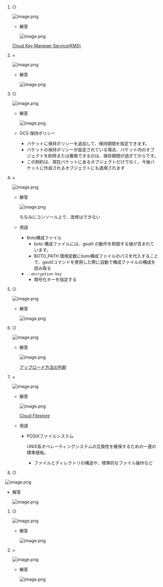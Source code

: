 1.  ○ 
    
    ![image.png](https://prod-files-secure.s3.us-west-2.amazonaws.com/42b16988-a5a8-437d-af8b-c8412ee1342b/831cdbb9-bb69-4833-b482-b783602fc358/image.png)
    
    - 解答
        
        ![image.png](https://prod-files-secure.s3.us-west-2.amazonaws.com/42b16988-a5a8-437d-af8b-c8412ee1342b/cad7eea9-e994-4862-ac81-06a90ea7922a/image.png)
        
    
    [Cloud Key Manager Service(KMS)](https://www.notion.so/Cloud-Key-Manager-Service-KMS-50c6acdc758246e48baa44cc2a840c16?pvs=21) 
    
2. ×
    
    ![image.png](https://prod-files-secure.s3.us-west-2.amazonaws.com/42b16988-a5a8-437d-af8b-c8412ee1342b/cab00ab2-b1bb-494c-97a0-afe22cf8a9f7/image.png)
    
    - 解答
        
        ![image.png](https://prod-files-secure.s3.us-west-2.amazonaws.com/42b16988-a5a8-437d-af8b-c8412ee1342b/d55e6bce-0c8b-4a48-9ac5-8c2a1af60214/image.png)
        
3. ○
    
    ![image.png](https://prod-files-secure.s3.us-west-2.amazonaws.com/42b16988-a5a8-437d-af8b-c8412ee1342b/f496d315-83a7-4f2c-a973-c6c5ebc4335e/image.png)
    
    - 解答
        
        ![image.png](https://prod-files-secure.s3.us-west-2.amazonaws.com/42b16988-a5a8-437d-af8b-c8412ee1342b/58bddb75-bcc0-4a65-b2f1-f7fe5b3dcdf1/image.png)
        
    - GCS 保持ポリシー
        - バケットに保持ポリシーを追加して、保持期間を指定できます。
        - バケットの保持ポリシーが設定されている場合、バケット内のオブジェクトを削除または置換できるのは、保存期間が過ぎてからです。
        - この制約は、現在バケットにあるオブジェクトだけでなく、今後バケットに作成されるオブジェクトにも適用されます
        
4.  ×
    
    ![image.png](https://prod-files-secure.s3.us-west-2.amazonaws.com/42b16988-a5a8-437d-af8b-c8412ee1342b/46393aaf-433c-4325-8a7c-ed86bd8e0c98/image.png)
    
    - 解答
        
        ![image.png](https://prod-files-secure.s3.us-west-2.amazonaws.com/42b16988-a5a8-437d-af8b-c8412ee1342b/4d7f8dfd-6565-4b6a-aa7d-cbd7d0c99b1a/image.png)
        
        ちなみにコンソール上で、改修はできない
        
    - 用語
        - Boto構成ファイル
            - boto 構成ファイルには、gsutil の動作を制御する値が含まれています。
            - BOTO_PATH 環境変数にboto構成ファイルのパスを代入することで、gsutilコマンドを使用した際に自動で構成ファイルの構成を読み取る
        - `--encryption-key`
            - 暗号化キーを指定する
            
5. ○
    
    ![image.png](https://prod-files-secure.s3.us-west-2.amazonaws.com/42b16988-a5a8-437d-af8b-c8412ee1342b/8c27eb0a-d666-49f8-a858-5de21c069979/image.png)
    
    - 解答
        
        ![image.png](https://prod-files-secure.s3.us-west-2.amazonaws.com/42b16988-a5a8-437d-af8b-c8412ee1342b/eeb6ecd3-a56c-4acb-b33a-f4b52e8cbad7/image.png)
        
6. ○
    
    ![image.png](https://prod-files-secure.s3.us-west-2.amazonaws.com/42b16988-a5a8-437d-af8b-c8412ee1342b/2896f520-e167-4f5f-a679-e50a0139e31c/image.png)
    
    - 解答
        
        ![image.png](https://prod-files-secure.s3.us-west-2.amazonaws.com/42b16988-a5a8-437d-af8b-c8412ee1342b/72d3f8e1-d245-47b4-9b9e-9bb96c3bf5e8/image.png)
        
        [アップロード方法の判断](https://www.notion.so/e4610e6810e448c8a7c2c8845c6e0480?pvs=21) 
        
7. ×
    
    ![image.png](https://prod-files-secure.s3.us-west-2.amazonaws.com/42b16988-a5a8-437d-af8b-c8412ee1342b/655a502f-5d91-4d30-8bfe-1f2453f8ed8f/image.png)
    
    - 解答
        
        ![image.png](https://prod-files-secure.s3.us-west-2.amazonaws.com/42b16988-a5a8-437d-af8b-c8412ee1342b/97491a36-1c14-467c-a333-32f6168bbd65/image.png)
        
        [Cloud Filestore](https://www.notion.so/Cloud-Filestore-cd484c609e834f30b99550c1cd8c0298?pvs=21) 
        
    - 用語
        - POSIXファイルシステム
            
            UNIX系オペレーティングシステムの互換性を確保するための一連の標準規格。
            
            - ファイルとディレクトリの構造や、標準的なファイル操作など

9. ○

![image.png](https://prod-files-secure.s3.us-west-2.amazonaws.com/42b16988-a5a8-437d-af8b-c8412ee1342b/5853c8d5-23c1-470d-92f5-24f5408ce692/image.png)

- 解答
    
    ![image.png](https://prod-files-secure.s3.us-west-2.amazonaws.com/42b16988-a5a8-437d-af8b-c8412ee1342b/d4c308c3-4cb5-43a0-912d-a31daff65a89/image.png)
    
1. ○
    
    ![image.png](https://prod-files-secure.s3.us-west-2.amazonaws.com/42b16988-a5a8-437d-af8b-c8412ee1342b/119d8e1e-46ab-4944-b4e6-d1cd9daa248e/image.png)
    
    - 解答
        
        ![image.png](https://prod-files-secure.s3.us-west-2.amazonaws.com/42b16988-a5a8-437d-af8b-c8412ee1342b/385c6023-44d7-47e6-b5e2-e7777ae9a0fe/image.png)
        
2.  ×
    
    ![image.png](https://prod-files-secure.s3.us-west-2.amazonaws.com/42b16988-a5a8-437d-af8b-c8412ee1342b/7f66edd7-1f4b-4f6b-b277-f9244122f6c3/image.png)
    
    - 解答
        
        ![image.png](https://prod-files-secure.s3.us-west-2.amazonaws.com/42b16988-a5a8-437d-af8b-c8412ee1342b/59cfde8f-26e1-423d-b99a-2f7960a66a70/image.png)